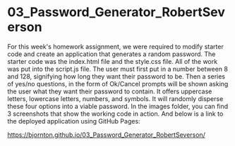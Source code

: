 # 03_Password_Generator_RobertSeverson

For this week's homework assignment, we were required to modify starter code and create an application that generates a 
random password. The starter code was the index.html file and the style.css file. All of the work was put into the script.js
file. The user must first put in a number between 8 and 128, signifying how long they want their password to be. Then a series
of yes/no questions, in the form of Ok/Cancel prompts will be shown asking the user what they want their password to contain. 
It offers uppercase letters, lowercase letters, numbers, and symbols. It will randomly disperse these four options into a
viable password. In the images folder, you can find 3 screenshots that show the working code in action. And below is a link 
to the deployed application using GitHub Pages:

https://bjornton.github.io/03_Password_Generator_RobertSeverson/
